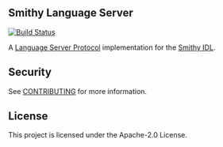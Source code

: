 ## Smithy Language Server

[![Build Status](https://github.com/awslabs/smithy-language-server/workflows/ci/badge.svg)](https://github.com/awslabs/smithy-language-server/actions/workflows/ci.yml)

A [Language Server Protocol](https://microsoft.github.io/language-server-protocol/)
implementation for the [Smithy IDL](https://awslabs.github.io/smithy/).

## Security

See [CONTRIBUTING](CONTRIBUTING.md#security-issue-notifications) for more information.

## License

This project is licensed under the Apache-2.0 License.
